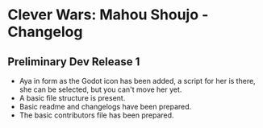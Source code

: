 # Clever Wars: Mahou Shoujo - Changelog

## Preliminary Dev Release 1

- Aya in form as the Godot icon has been added, a script for her is there, she can be selected, but you can't move her yet.
- A basic file structure is present.
- Basic readme and changelogs have been prepared.
- The basic contributors file has been prepared.